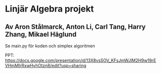 
# Linjär Algebra projekt

## Av Aron Stålmarck, Anton Li, Carl Tang, Harry Zhang, Mikael Häglund

Se main.py för koden och simplex algoritmen

PPT:
https://docs.google.com/presentation/d/13X8vsSOV_KFsJmWJlM2H9w19rEVHmMIrRxwHvhOtzn8/edit?usp=sharing
